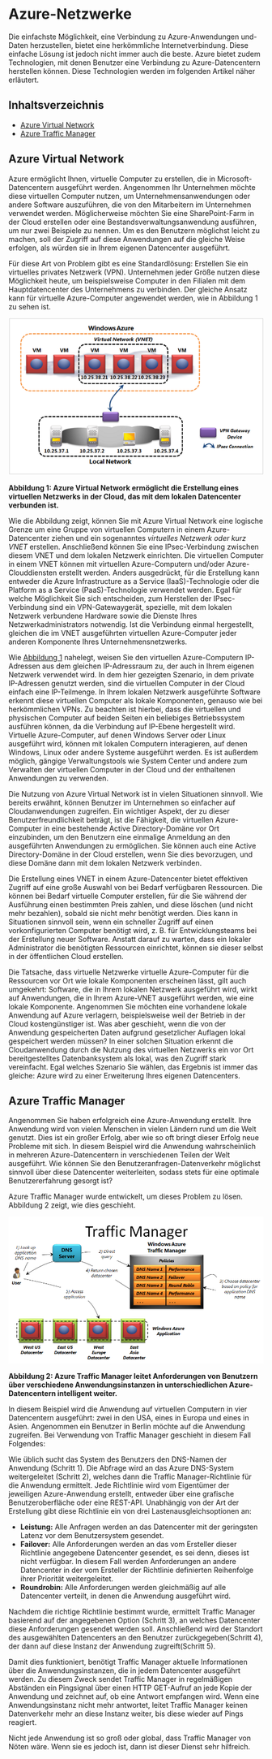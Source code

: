 
# Azure-Netzwerke

Die einfachste Möglichkeit, eine Verbindung zu Azure-Anwendungen und-Daten herzustellen, bietet eine herkömmliche Internetverbindung. Diese einfache Lösung ist jedoch nicht immer auch die beste. Azure bietet zudem Technologien, mit denen Benutzer eine Verbindung zu Azure-Datencentern herstellen können. Diese Technologien werden im folgenden Artikel näher erläutert.

## Inhaltsverzeichnis

* [Azure Virtual Network](#Vnet)
* [Azure Traffic Manager](#TrafficMngr)

<a name="Vnet"></a> 

## Azure Virtual Network

Azure ermöglicht Ihnen, virtuelle Computer zu erstellen, die in Microsoft-Datencentern ausgeführt werden. Angenommen Ihr Unternehmen möchte diese virtuellen Computer nutzen, um Unternehmensanwendungen oder andere Software auszuführen, die von den Mitarbeitern im Unternehmen verwendet werden. Möglicherweise möchten Sie eine SharePoint-Farm in der Cloud erstellen oder eine Bestandsverwaltungsanwendung ausführen, um nur zwei Beispiele zu nennen. Um es den Benutzern möglichst leicht zu machen, soll der Zugriff auf diese Anwendungen auf die gleiche Weise erfolgen, als würden sie in Ihrem eigenen Datencenter ausgeführt.

Für diese Art von Problem gibt es eine Standardlösung: Erstellen Sie ein virtuelles privates Netzwerk (VPN). Unternehmen jeder Größe nutzen diese Möglichkeit heute, um beispielsweise Computer in den Filialen mit dem Hauptdatencenter des Unternehmens zu verbinden. Der gleiche Ansatz kann für virtuelle Azure-Computer angewendet werden, wie in Abbildung 1 zu sehen ist.

<a name="Fig1"></a>

![01_Networking](./media/azure-networking/Networking_01Networking.png)

**Abbildung 1: Azure Virtual Network ermöglicht die Erstellung eines virtuellen Netzwerks in der Cloud, das mit dem lokalen Datencenter verbunden ist.**

Wie die Abbildung zeigt, können Sie mit Azure Virtual Network eine logische Grenze um eine Gruppe von virtuellen Computern in einem Azure-Datencenter ziehen und ein sogenanntes *virtuelles Netzwerk oder kurz VNET* erstellen. Anschließend können Sie eine IPsec-Verbindung zwischen diesem VNET und dem lokalen Netzwerk einrichten. Die virtuellen Computer in einem VNET können mit virtuellen Azure-Computern und/oder Azure-Clouddiensten erstellt werden. Anders ausgedrückt, für die Erstellung kann entweder die Azure Infrastructure as a Service
(IaaS)-Technologie oder die Platform as a Service (PaaS)-Technologie
verwendet werden. Egal für welche Möglichkeit Sie sich entscheiden, zum Herstellen der IPsec-Verbindung sind ein VPN-Gatewaygerät, spezielle, mit dem lokalen Netzwerk verbundene Hardware sowie die Dienste Ihres Netzwerkadministrators notwendig. Ist die Verbindung einmal hergestellt, gleichen die im VNET ausgeführten virtuellen Azure-Computer jeder anderen Komponente Ihres Unternehmensnetzwerks.

Wie [Abbildung 1](#Fig1) nahelegt, weisen Sie den virtuellen Azure-Computern IP-Adressen aus dem gleichen IP-Adressraum zu, der auch in Ihrem eigenen Netzwerk verwendet wird. In dem hier gezeigten Szenario, in dem private IP-Adressen genutzt werden, sind die virtuellen Computer in der Cloud einfach eine IP-Teilmenge. In Ihrem lokalen Netzwerk ausgeführte Software erkennt diese virtuellen Computer als lokale Komponenten, genauso wie bei herkömmlichen VPNs. Zu beachten ist hierbei, dass die virtuellen und physischen Computer auf beiden Seiten ein beliebiges Betriebssystem ausführen können, da die Verbindung auf IP-Ebene hergestellt wird. Virtuelle Azure-Computer, auf denen Windows Server oder Linux ausgeführt wird, können mit lokalen Computern interagieren, auf denen Windows, Linux oder andere Systeme ausgeführt werden. Es ist außerdem möglich, gängige Verwaltungstools wie System Center und andere zum Verwalten der virtuellen Computer in der Cloud und der enthaltenen Anwendungen zu verwenden.

Die Nutzung von Azure Virtual Network ist in vielen Situationen sinnvoll. Wie bereits erwähnt, können Benutzer im Unternehmen so einfacher auf Cloudanwendungen zugreifen. Ein wichtiger Aspekt, der zu dieser Benutzerfreundlichkeit beträgt, ist die Fähigkeit, die virtuellen Azure-Computer in eine bestehende Active Directory-Domäne vor Ort einzubinden, um den Benutzern eine einmalige Anmeldung an den ausgeführten Anwendungen zu ermöglichen. Sie können auch eine Active Directory-Domäne in der Cloud erstellen, wenn Sie dies bevorzugen, und diese Domäne dann mit dem lokalen Netzwerk verbinden.

Die Erstellung eines VNET in einem Azure-Datencenter bietet effektiven Zugriff auf eine große Auswahl von bei Bedarf verfügbaren Ressourcen. Die können bei Bedarf virtuelle Computer erstellen, für die Sie während der Ausführung einen bestimmten Preis zahlen, und diese löschen (und nicht mehr bezahlen), sobald sie nicht mehr benötigt werden. Dies kann in Situationen sinnvoll sein, wenn ein schneller Zugriff auf einen vorkonfigurierten Computer benötigt wird, z. B. für Entwicklungsteams bei der Erstellung neuer Software. Anstatt darauf zu warten, dass ein lokaler Administrator die benötigten Ressourcen einrichtet, können sie dieser selbst in der öffentlichen Cloud erstellen.

Die Tatsache, dass virtuelle Netzwerke virtuelle Azure-Computer für die Ressourcen vor Ort wie lokale Komponenten erscheinen lässt, gilt auch umgekehrt: Software, die in Ihrem lokalen Netzwerk ausgeführt wird, wirkt auf Anwendungen, die in Ihrem Azure-VNET ausgeführt werden, wie eine lokale Komponente. Angenommen Sie möchten eine vorhandene lokale Anwendung auf Azure verlagern, beispielsweise weil der Betrieb in der Cloud kostengünstiger ist. Was aber geschieht, wenn die von der Anwendung gespeicherten Daten aufgrund gesetzlicher Auflagen lokal gespeichert werden müssen? In einer solchen Situation erkennt die Cloudanwendung durch die Nutzung des virtuellen Netzwerks ein vor Ort bereitgestelltes Datenbanksystem als lokal, was den Zugriff stark vereinfacht. Egal welches Szenario Sie wählen, das Ergebnis ist immer das gleiche: Azure wird zu einer Erweiterung Ihres eigenen Datencenters.

<a name="TrafficMngr"></a> 

## Azure Traffic Manager

Angenommen Sie haben erfolgreich eine Azure-Anwendung erstellt. Ihre Anwendung wird von vielen Menschen in vielen Ländern rund um die Welt genutzt. Dies ist ein großer Erfolg, aber wie so oft bringt dieser Erfolg neue Probleme mit sich. In diesem Beispiel wird die Anwendung wahrscheinlich in mehreren Azure-Datencentern in verschiedenen Teilen der Welt ausgeführt. Wie können Sie den Benutzeranfragen-Datenverkehr möglichst sinnvoll über diese Datencenter weiterleiten, sodass stets für eine optimale Benutzererfahrung gesorgt ist?

Azure Traffic Manager wurde entwickelt, um dieses Problem zu lösen. Abbildung 2 zeigt, wie dies geschieht.

<a name="Fig3"></a>

![03_TrafficManager](./media/azure-networking/Networking_03TrafficManager.png)

**Abbildung 2: Azure Traffic Manager leitet Anforderungen von Benutzern über verschiedene Anwendungsinstanzen in unterschiedlichen Azure-Datencentern intelligent weiter.**

In diesem Beispiel wird die Anwendung auf virtuellen Computern in vier Datencentern ausgeführt: zwei in den USA, eines in Europa und eines in Asien. Angenommen ein Benutzer in Berlin möchte auf die Anwendung zugreifen. Bei Verwendung von Traffic Manager geschieht in diesem Fall Folgendes:

Wie üblich sucht das System des Benutzers den DNS-Namen der Anwendung (Schritt 1). Die Abfrage wird an das Azure DNS-System weitergeleitet (Schritt 2), welches dann die Traffic Manager-Richtlinie für die Anwendung ermittelt. Jede Richtlinie wird vom Eigentümer der jeweiligen Azure-Anwendung erstellt, entweder über eine grafische Benutzeroberfläche oder eine REST-API. Unabhängig von der Art der Erstellung gibt diese Richtlinie ein von drei Lastenausgleichsoptionen an:

* **Leistung:** Alle Anfragen werden an das Datencenter mit der
  geringsten Latenz vor dem Benutzersystem gesendet.
* **Failover:** Alle Anforderungen werden an das vom Ersteller dieser
  Richtlinie angegebene Datencenter gesendet, es sei denn, dieses ist
  nicht verfügbar. In diesem Fall werden Anforderungen an andere
  Datencenter in der vom Ersteller der Richtlinie definierten
  Reihenfolge ihrer Priorität weitergeleitet.
* **Roundrobin:** Alle Anforderungen werden gleichmäßig auf alle
  Datencenter verteilt, in denen die Anwendung ausgeführt wird.

Nachdem die richtige Richtlinie bestimmt wurde, ermittelt Traffic Manager basierend auf der angegebenen Option (Schritt 3), an welches Datencenter diese Anforderungen gesendet werden soll. Anschließend wird der Standort des ausgewählten Datencenters an den Benutzer zurückgegeben(Schritt 4), der dann auf diese Instanz der Anwendung zugreift(Schritt 5).

Damit dies funktioniert, benötigt Traffic Manager aktuelle Informationen über die Anwendungsinstanzen, die in jedem Datencenter ausgeführt werden. Zu diesem Zweck sendet Traffic Manager in regelmäßigen Abständen ein Pingsignal über einen HTTP GET-Aufruf an jede Kopie der Anwendung und zeichnet auf, ob eine Antwort empfangen wird. Wenn eine Anwendungsinstanz nicht mehr antwortet, leitet Traffic Manager keinen Datenverkehr mehr an diese Instanz weiter, bis diese wieder auf Pings reagiert.

Nicht jede Anwendung ist so groß oder global, dass Traffic Manager von Nöten wäre. Wenn sie es jedoch ist, dann ist dieser Dienst sehr hilfreich.
